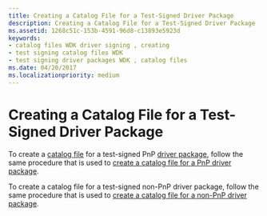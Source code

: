 ```yaml
---
title: Creating a Catalog File for a Test-Signed Driver Package
description: Creating a Catalog File for a Test-Signed Driver Package
ms.assetid: 1268c51c-153b-4591-96d8-c13893e5923d
keywords:
- catalog files WDK driver signing , creating
- test signing catalog files WDK
- test signing driver packages WDK , catalog files
ms.date: 04/20/2017
ms.localizationpriority: medium
---
```


# Creating a Catalog File for a Test-Signed Driver Package


To create a [catalog file](catalog-files.md) for a test-signed PnP [driver package](driver-packages.md), follow the same procedure that is used to [create a catalog file for a PnP driver package](creating-a-catalog-file-for-a-pnp-driver-package.md).

To create a catalog file for a test-signed non-PnP driver package, follow the same procedure that is used to [create a catalog file for a non-PnP driver package](creating-a-catalog-file-for-a-non-pnp-driver-package.md).

 

 





